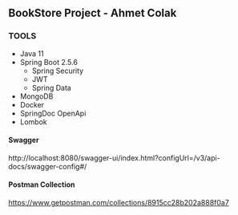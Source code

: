 ## BookStore Project - Ahmet Colak


### TOOLS
- Java 11
- Spring Boot 2.5.6
    - Spring Security
    - JWT
    - Spring Data
- MongoDB
- Docker
- SpringDoc OpenApi
- Lombok
    

#### Swagger
http://localhost:8080/swagger-ui/index.html?configUrl=/v3/api-docs/swagger-config#/

#### Postman Collection
https://www.getpostman.com/collections/8915cc28b202a888f0a7
